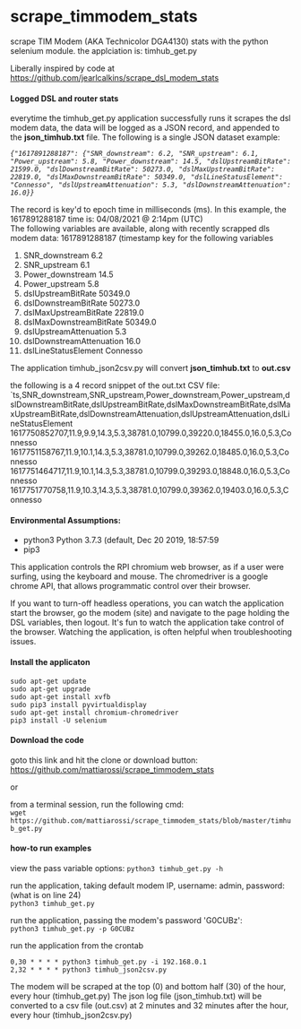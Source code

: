 # scrape_timmodem_stats
scrape TIM Modem (AKA Technicolor DGA4130) stats with the python selenium module.  the applciation is: timhub_get.py

Liberally inspired by code at https://github.com/jearlcalkins/scrape_dsl_modem_stats

#### Logged DSL and router stats
everytime the timhub_get.py application successfully runs it scrapes the dsl modem data, the data will be logged as a JSON record, and appended to the **json_timhub.txt** file.  The following is a single JSON dataset example:  

*`
{"1617891288187": {"SNR_downstream": 6.2, "SNR_upstream": 6.1, "Power_upstream": 5.8, "Power_downstream": 14.5, "dslUpstreamBitRate": 21599.0, "dslDownstreamBitRate": 50273.0, "dslMaxUpstreamBitRate": 22819.0, "dslMaxDownstreamBitRate": 50349.0, "dslLineStatusElement": "Connesso", "dslUpstreamAttenuation": 5.3, "dslDownstreamAttenuation": 16.0}}
`*  

The record is key'd to epoch time in milliseconds (ms).  In this example, the 1617891288187 time is: 04/08/2021 @ 2:14pm (UTC)  
The following variables are available, along with recently scrapped dls modem data:
1617891288187 (timestamp key for the following variables  
1. SNR_downstream 6.2  
2. SNR_upstream 6.1
3. Power_downstream 14.5  
4. Power_upstream 5.8  
5. dslUpstreamBitRate 50349.0  
6. dslDownstreamBitRate 50273.0  
7. dslMaxUpstreamBitRate 22819.0  
8. dslMaxDownstreamBitRate 50349.0  
9. dslUpstreamAttenuation 5.3
10. dslDownstreamAttenuation 16.0  
11. dslLineStatusElement Connesso  

The application timhub_json2csv.py will convert **json_timhub.txt** to **out.csv**  

the following is a 4 record snippet of the out.txt CSV file:  
`ts,SNR_downstream,SNR_upstream,Power_downstream,Power_upstream,dslDownstreamBitRate,dslUpstreamBitRate,dslMaxDownstreamBitRate,dslMaxUpstreamBitRate,dslDownstreamAttenuation,dslUpstreamAttenuation,dslLineStatusElement
1617750852707,11.9,9.9,14.3,5.3,38781.0,10799.0,39220.0,18455.0,16.0,5.3,Connesso
1617751158767,11.9,10.1,14.3,5.3,38781.0,10799.0,39262.0,18485.0,16.0,5.3,Connesso
1617751464717,11.9,10.1,14.3,5.3,38781.0,10799.0,39293.0,18848.0,16.0,5.3,Connesso
1617751770758,11.9,10.3,14.3,5.3,38781.0,10799.0,39362.0,19403.0,16.0,5.3,Connesso




#### Environmental Assumptions:  

+ python3 Python 3.7.3 (default, Dec 20 2019, 18:57:59  
+ pip3  


This application controls the RPI chromium web browser, as if a user were surfing, using the keyboard and mouse. The chromedriver is a google chrome API, that allows programmatic control over their browser.  

If you want to turn-off headless operations, you can watch the application start the browser, go the modem (site) and navigate to the page holding the DSL variables, then logout. It's fun to watch the application take control of the browser. Watching the application, is often helpful when troubleshooting issues.  

#### Install the applicaton

`sudo apt-get update`  
`sudo apt-get upgrade`   
`sudo apt-get install xvfb`      
`sudo pip3 install pyvirtualdisplay`      
`sudo apt-get install chromium-chromedriver`     
`pip3 install -U selenium`
 
#### Download the code
goto this link and hit the clone or download button:  
https://github.com/mattiarossi/scrape_timmodem_stats  

or
 
from a terminal session, run the following cmd:  
`wget https://github.com/mattiarossi/scrape_timmodem_stats/blob/master/timhub_get.py`  


#### how-to run examples  
view the pass variable options:
`python3 timhub_get.py -h`  

run the application, taking default modem IP, username: admin, password: (what is on line 24)  
`python3 timhub_get.py`

run the application, passing the modem's password 'G0CUBz':  
`python3 timhub_get.py -p G0CUBz`  

run the application from the crontab
```
0,30 * * * * python3 timhub_get.py -i 192.168.0.1
2,32 * * * * python3 timhub_json2csv.py 
```
The modem will be scraped at the top (0) and bottom half (30) of the hour, every hour (timhub_get.py)
The json log file (json_timhub.txt) will be converted to a csv file (out.csv) at 2 minutes and 32 minutes after the hour, every hour (timhub_json2csv.py)




